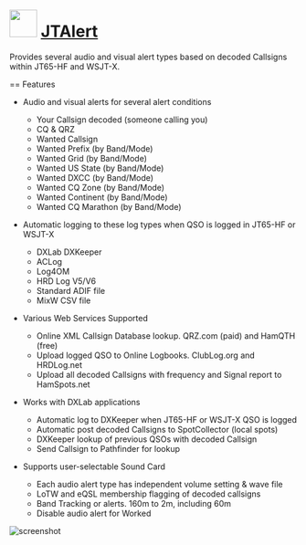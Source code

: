 ﻿# <img src="https://cdn.jsdelivr.net/gh/chtof/chocolatey-packages/automatic/jtalert/jtalert.png" width="48" height="48"/> [JTAlert](https://chocolatey.org/packages/jtalert)

Provides several audio and visual alert types based on decoded Callsigns within JT65-HF and WSJT-X.

== Features

- Audio and visual alerts for several alert conditions
	- Your Callsign decoded (someone calling you)
	- CQ & QRZ
	- Wanted Callsign
	- Wanted Prefix (by Band/Mode)
	- Wanted Grid (by Band/Mode)
	- Wanted US State (by Band/Mode)
	- Wanted DXCC (by Band/Mode)
	- Wanted CQ Zone (by Band/Mode)
	- Wanted Continent (by Band/Mode)
	- Wanted CQ Marathon (by Band/Mode)

- Automatic logging to these log types when QSO is logged in JT65-HF or WSJT-X
	- DXLab DXKeeper
	- ACLog
	- Log4OM
	- HRD Log V5/V6
	- Standard ADIF file
	- MixW CSV file

- Various Web Services Supported
	- Online XML Callsign Database lookup. QRZ.com (paid) and HamQTH (free)
	- Upload logged QSO to Online Logbooks. ClubLog.org and HRDLog.net
	- Upload all decoded Callsigns with frequency and Signal report to HamSpots.net

- Works with DXLab applications
	- Automatic log to DXKeeper when JT65-HF or WSJT-X QSO is logged
	- Automatic post decoded Callsigns to SpotCollector (local spots)
	- DXKeeper lookup of previous QSOs with decoded Callsign
	- Send Callsign to Pathfinder for lookup

- Supports user-selectable Sound Card
	- Each audio alert type has independent volume setting & wave file
	- LoTW and eQSL membership flagging of decoded callsigns
	- Band Tracking or alerts. 160m to 2m, including 60m
	- Disable audio alert for Worked

![screenshot](https://cdn.jsdelivr.net/gh/chtof/chocolatey-packages/automatic/jtalert/screenshot.png)